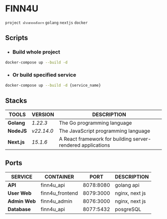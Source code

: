 # FINN4U

`project ฝากขายอสังหาฯ` `golang` `nextjs` `docker`

## Scripts

- ### Build whole project

```sh
docker-compose up --build -d
```

- ### Or build specified service

```sh
docker-compose up --build -d {service_name}
```

## Stacks

|TOOLS|VERSION|DESCRIPTION|
|--|--|--|
|**Golang**|*1.22.3*|The Go programming language|
|**NodeJS**|*v22.14.0*|The JavaScript programming language|
|**Next.js**|*15.1.6*|A React framework for building server-rendered applications|

## Ports

|SERVICE|CONTAINER|PORT|DESCRIPTION|
|--|--|--|--|
|**API**|finn4u_api|8078:8080|golang api|
|**User Web**|finn4u_frontend|8079:3000|nginx, next js|
|**Admin Web**|finn4u_admin|8076:3000|nginx, next js|
|**Database**|finn4u_api|8077:5432|posgreSQL|
